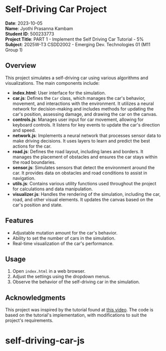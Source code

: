 # Self-Driving Car Project



**Date**: 2023-10-05  
**Name**: Jyothi Prasanna Kambam  
**Student ID**: 500233773  
**Project Title**: PART 1 - Implement the Self Driving Car Tutorial - 5%  
**Subject**: 2025W-T3 CSDD2002 - Emerging Dev. Technologies 01 (M11 Group 1)

## Overview
This project simulates a self-driving car using various algorithms and visualizations. 
The main components include:

- **index.html**: User interface for the simulation.
- **car.js**: Defines the `Car` class, which manages the car's behavior, movement, and interactions with the environment. 
It utilizes a neural network for decision-making and includes methods for updating the car's position, assessing damage, and drawing the car on the canvas.
- **controls.js**: Manages user input for car movement, allowing for keyboard controls. 
It listens for key events to update the car's direction and speed.
- **network.js**: Implements a neural network that processes sensor data to make driving decisions. It uses layers to learn and predict the best actions for the car.
- **road.js**: Defines the road layout, including lanes and borders. It manages the placement of obstacles and ensures the car stays within the road boundaries.
- **sensor.js**: Simulates sensors that detect the environment around the car. 
It provides data on obstacles and road conditions to assist in navigation.
- **utils.js**: Contains various utility functions used throughout the project for calculations and data manipulation.
- **visualizer.js**: Handles the rendering of the simulation, including the car, road, and other visual elements. It updates the canvas based on the car's position and state.

## Features
- Adjustable mutation amount for the car's behavior.
- Ability to set the number of cars in the simulation.
- Real-time visualization of the car's performance.

## Usage
1. Open `index.html` in a web browser.
2. Adjust the settings using the dropdown menus.
3. Observe the behavior of the self-driving car in the simulation.


## Acknowledgments
This project was inspired by the tutorial found at [this video](https://www.youtube.com/watch?v=Rs_rAxEsAvI).
The code is based on the tutorial's implementation, with modifications to suit the project's requirements.
# self-driving-car-js

